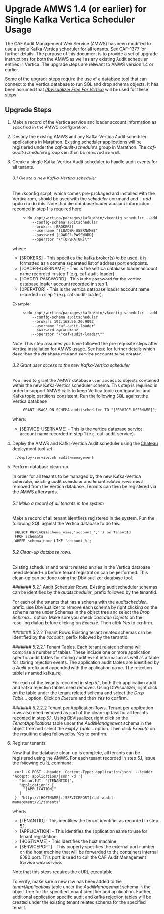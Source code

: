 # Upgrade AMWS 1.4 (or earlier) for Single Kafka Vertica Scheduler Usage

The CAF Audit Management Web Service (AMWS) has been modified to use a single Kafka-Vertica scheduler for all tenants. See [CAF-1377](https://jira.autonomy.com/browse/CAF-1377) for further details. The purpose of this document is to provide a set of upgrade instructions for both the AMWS as well as any existing Audit scheduler entries in Vertica. The upgrade steps are relevant to AMWS version 1.4 or earlier.

Some of the upgrade steps require the use of a database tool that can connect to the Vertica database to run SQL and drop schema objects. It has been assumed that *[DbVisualizer Free For Vertica](https://saas.hpe.com/marketplace/big-data/dbvisualizer-free-vertica)* will be used for these steps. 

## Upgrade Steps

1. Make a record of the Vertica service and loader account information as specified in the AMWS configuration.

2. Destroy the existing AMWS and any Kafka-Vertica Audit scheduler applications in Marathon. Existing scheduler applications will be registered under the *caf-audit-schedulers* group in Marathon. The *caf-audit-schedulers* group can then be removed as well.

3. Create a single Kafka-Vertica Audit scheduler to handle audit events for all tenants. 

	###### 3.1 Create a new Kafka-Vertica scheduler
	The vkconfig script, which comes pre-packaged and installed with the Vertica rpm, should be used with the *scheduler* command and *--add* option to do this. Note that the database loader account information recorded in step 1 is required here:

			sudo /opt/vertica/packages/kafka/bin/vkconfig scheduler --add 
				--config-schema auditscheduler 
				--brokers [BROKERS] 
				--username "[LOADER-USERNAME]" 
				--password [LOADER-PASSWORD] 
				--operator "\"[OPERATOR]\""
	
	where:
	
	* [BROKERS] - This specifies the kafka broker(s) to be used, it is formatted as a comma separated list of address:port endpoints.
	* [LOADER-USERNAME] - This is the vertica database loader account name recorded in step 1 (e.g. caf-audit-loader).
	* [LOADER-PASSWORD] - This is the password for the vertica database loader account recorded in step 1.
	* [OPERATOR] - This is the vertica database loader account name recorded in step 1 (e.g. caf-audit-loader). 
	
	Example:
	
			sudo /opt/vertica/packages/kafka/bin/vkconfig scheduler --add 
				--config-schema auditscheduler 
				--brokers 192.168.56.20:9092 
				--username "caf-audit-loader" 
				--password c@FaL0Ad3r 
				--operator "\"caf-audit-loader\""

	Note: This step assumes you have followed the pre-requisite steps after Vertica installation for AMWS usage. See [here](https://github.hpe.com/caf/chateau/blob/develop/services/audit-management/README.md) for further details which describes the database role and service accounts to be created.

	###### 3.2 Grant user access to the new Kafka-Vertica scheduler
	You need to grant the AMWS database user access to objects contained within the new Kafka-Vertica scheduler schema. This step is required in order to support AMWS calls to keep Vertica topic configuration and Kafka topic partitions consistent. Run the following SQL against the Vertica database:
	
			GRANT USAGE ON SCHEMA auditscheduler TO "[SERVICE-USERNAME]";

	where:

	* [SERVICE-USERNAME] - This is the vertica database service account name recorded in step 1 (e.g. caf-audit-service).
	
4. Deploy the AMWS and Kafka-Vertica Audit scheduler using the [Chateau](https://github.hpe.com/caf/chateau/blob/develop/deployment.md) deployment tool set.

		./deploy-service.sh audit-management

5. Perform database clean-up.
 
	In order for all tenants to be managed by the new Kafka-Vertica scheduler, existing audit scheduler and tenant related rows need removed from the Vertica database. Tenants can then be registered via the AMWS afterwards.

	###### 5.1 Make a record of all tenants in the system
	Make a record of all tenant identfiers registered in the system. Run the following SQL against the Vertica database to do this:

		SELECT REPLACE(schema_name,'account_','') as TenantId 
		FROM schemata 
		WHERE schema_name LIKE 'account_%';

	###### 5.2 Clean-up database rows.
	Existing scheduler and tenant related entries in the Vertica database need cleaned-up before tenant registration can be performed. This clean-up can be done using the DbVisualizer database tool.

	####### 5.2.1 Audit Scheduler Rows.
	Existing audit scheduler schemas can be identified by the *auditscheduler_* prefix followed by the tenantId. 

	For each of the tenants that has a schema with the *auditscheduler_* prefix, use DbVisualizer to remove each schema by right clicking on the schema name under Schemas in the object tree and select the *Drop Schema...* option. Make sure you check *Cascade Objects* on the resulting dialog before clicking on *Execute*. Then click *Yes* to confirm.

	####### 5.2.2 Tenant Rows.
	Existing tenant related schemas can be identified by the *account_* prefix followed by the tenantId. 

	####### 5.2.2.1 Tenant Tables.
	Each tenant related schema will comprise a number of tables. These include one or more application specific audit tables for storing audit event information as well as a table for storing rejection events. The application audit tables are identified by a *Audit* prefix and appended with the application name. The rejection table is named kafka_rej.

	For each of the tenants recorded in step 5.1, both their application audit and kafka rejection tables need removed. Using DbVisualizer, right click on the table under the tenant related schema and select the *Drop Table...* option. Click on *Execute* and then *Yes* to confirm.

	####### 5.2.2.2 Tenant per Application Rows.
	Tenant per application rows also need removed as part of the clean-up task for all tenants recorded in step 5.1. Using DbVisualizer, right click on the *TenantApplications* table under the *AuditManagement* schema in the object tree and select the *Empty Table...* option. Then click *Execute* on the resulting dialog followed by *Yes* to confirm.
	
6. Register tenants.

	Now that the database clean-up is complete, all tenants can be registered using the AMWS. For each tenant recorded in step 5.1, issue the following cURL command:

		curl -X POST --header 'Content-Type: application/json' --header 'Accept: application/json' -d '{
		  "tenantId": "[TENANTID]",
		  "application": [
		    "[APPLICATION]"
		  ]
		}' 'http://[HOSTNAME]:[SERVICEPORT]/caf-audit-management/v1/tenants'

	where:

	* [TENANTID] - This identifies the tenant identifier as recorded in step 5.1.
	* [APPLICATION] - This identifies the application name to use for tenant registration.
	* [HOSTNAME] - This identifies the host machine.
	* [SERVICEPORT] - This property specifies the external port number on the host machine that will be forwarded to the containers internal 8080 port. This port is used to call the CAF Audit Management Service web service.

	Note that this steps requires the cURL executable.

	To verify, make sure a new row has been added to the *tenantApplications* table under the *AuditManagement* schema in the object tree for the specified tenant identifier and application. Further,  additional application specific audit and kafka rejection tables will be created under the existing tenant related schema for the specified tenant.

